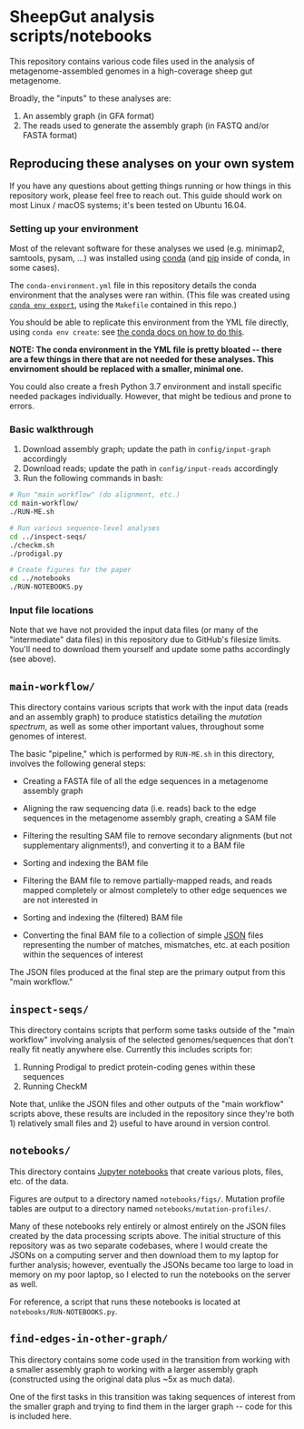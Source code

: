 # SheepGut analysis scripts/notebooks

This repository contains various code files used in the analysis of metagenome-assembled genomes in a high-coverage sheep gut metagenome.

Broadly, the "inputs" to these analyses are:

1. An assembly graph (in GFA format)
2. The reads used to generate the assembly graph (in FASTQ and/or FASTA format)

## Reproducing these analyses on your own system

If you have any questions about getting things running or how things in this
repository work, please feel free to reach out. This guide should work on most
Linux / macOS systems; it's been tested on Ubuntu 16.04.

### Setting up your environment
Most of the relevant software for these analyses we used (e.g. minimap2,
samtools, pysam, ...) was installed using [conda](https://conda.io/) (and
[pip](https://pip.pypa.io/) inside of conda, in some cases).

The `conda-environment.yml` file in this repository details the conda
environment that the analyses were ran within.
(This file was created using [`conda env
export`](https://conda.io/projects/conda/en/latest/user-guide/tasks/manage-environments.html#activating-an-environment),
using the `Makefile` contained in this repo.)

You should be able to replicate this environment from the YML file directly,
using `conda env create`:
see [the conda docs on how to do this](https://docs.conda.io/projects/conda/en/master/user-guide/tasks/manage-environments.html#creating-an-environment-from-an-environment-yml-file).

**NOTE: The conda environment in the YML file is pretty bloated -- there are a
few things in there that are not needed for these analyses. This envirnoment
should be replaced with a smaller, minimal one.**

You could also create a fresh Python 3.7 environment and install specific
needed packages individually. However, that might be tedious and prone to
errors.

### Basic walkthrough

1. Download assembly graph; update the path in `config/input-graph` accordingly
2. Download reads; update the path in `config/input-reads` accordingly
3. Run the following commands in bash:

```bash
# Run "main workflow" (do alignment, etc.)
cd main-workflow/
./RUN-ME.sh

# Run various sequence-level analyses
cd ../inspect-seqs/
./checkm.sh
./prodigal.py

# Create figures for the paper
cd ../notebooks
./RUN-NOTEBOOKS.py
```

### Input file locations

Note that we have not provided the input data files (or many of the
"intermediate" data files) in this repository due to GitHub's filesize limits.
You'll need to download them yourself and update some paths accordingly (see
above).

## `main-workflow/`

This directory contains various scripts that work with the input data
(reads and an assembly graph) to produce statistics detailing the _mutation
spectrum_, as well as some other important values, throughout some genomes of
interest.

The basic "pipeline," which is performed by `RUN-ME.sh` in this directory,
involves the following general steps:

- Creating a FASTA file of all the edge sequences in a metagenome assembly graph

- Aligning the raw sequencing data (i.e. reads) back to the edge sequences in
  the metagenome assembly graph, creating a SAM file

- Filtering the resulting SAM file to remove secondary alignments (but not supplementary alignments!), and converting it to a BAM file

- Sorting and indexing the BAM file

- Filtering the BAM file to remove partially-mapped reads, and reads mapped completely or almost completely to other edge sequences we are not interested in

- Sorting and indexing the (filtered) BAM file

- Converting the final BAM file to a collection of simple
  [JSON](https://en.wikipedia.org/wiki/JSON) files representing the number
  of matches, mismatches, etc. at each position within the sequences of
  interest

The JSON files produced at the final step are the primary output from this
"main workflow."

## `inspect-seqs/`

This directory contains scripts that perform some tasks outside of the
"main workflow" involving analysis of the selected genomes/sequences
that don't really fit neatly anywhere else. Currently this includes scripts
for:

1. Running Prodigal to predict protein-coding genes within these sequences
2. Running CheckM

Note that, unlike the JSON files and other outputs of the "main workflow"
scripts above, these results are included in the repository since they're
both 1) relatively small files and 2) useful to have around in version control.

## `notebooks/`

This directory contains [Jupyter notebooks](https://en.wikipedia.org/wiki/Project_Jupyter#Jupyter_Notebook) that create various plots, files, etc. of the data.

Figures are output to a directory named `notebooks/figs/`.
Mutation profile tables are output to a directory named
`notebooks/mutation-profiles/`.

Many of these notebooks rely entirely or almost entirely on the JSON files
created by the data processing scripts above. The initial structure of this
repository was as two separate codebases, where I would create the JSONs on a
computing server and then download them to my laptop for further analysis;
however, eventually the JSONs became too large to load in memory on my poor
laptop, so I elected to run the notebooks on the server as well.

For reference, a script that runs these notebooks is located at `notebooks/RUN-NOTEBOOKS.py`.

## `find-edges-in-other-graph/`

This directory contains some code used in the transition from working with
a smaller assembly graph to working with a larger assembly graph (constructed
using the original data plus ~5x as much data).

One of the first tasks in this transition was taking sequences of interest
from the smaller graph and trying to find them in the larger graph -- code
for this is included here.
